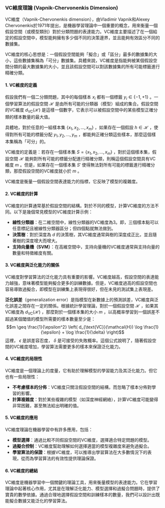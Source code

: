 ### VC維度理論 (Vapnik-Chervonenkis Dimension)

VC維度（Vapnik-Chervonenkis dimension），由Vladimir Vapnik和Alexey Chervonenkis於1971年提出，是機器學習理論中一個重要的概念，用來衡量一個假設空間（或模型類別）對於分類問題的表達能力。VC維度主要描述了在一個給定的假設空間中，模型能夠擁有多少個不同的決策邊界，並且能夠有效區分不同的數據集。

VC維度的核心思想是：一個假設空間能夠「擬合」或「區分」最多的數據集的大小，這些數據集稱為「可分」數據集。具體來說，VC維度是指能夠被某個假設空間分類的最大數據集的大小，並且該假設空間可以對該數據集的所有可能標籤進行精確分類。

#### 1. **VC維度的定義**

假設我們有一個二分類問題，其中的每個樣本  $x_i$  都有一個標籤  $y_i \in \{ -1, +1 \}$ 。一個學習算法的假設空間  $\mathcal{H}$  是由所有可能的分類器（模型）組成的集合。假設空間的VC維度  $d_{\text{VC}}(\mathcal{H})$  是這樣一個數字，它表示可以被假設空間中的某些模型正確分類的樣本數量的最大值。

具體地，對於任意的一組樣本集  $\{x_1, x_2, \dots, x_m\}$ ，如果存在一個假設  $h \in \mathcal{H}$ ，使得對所有可能的標籤分配  $y_1, y_2, \dots, y_m$ ，都能夠正確分類這些樣本，那麼這個樣本集稱為「可分」的。

VC維度的定義是：若存在一個樣本集  $S = \{x_1, x_2, \dots, x_m\}$ ，對於這個樣本集，假設空間  $\mathcal{H}$  能夠對所有可能的標籤分配進行精確分類，則稱這個假設空間具有VC維度  $m$ 。但是，如果存在一個樣本集  $S'$  使得無法對所有可能的標籤進行精確分類，那麼假設空間的VC維度就小於  $m$ 。

VC維度是衡量一個假設空間表達能力的指標，它反映了模型的複雜度。

#### 2. **VC維度的計算**

VC維度的計算通常基於假設空間的結構。對於不同的模型，計算VC維度的方法不同。以下是幾個常見模型的VC維度計算示例：

- **線性分類器**：在二維空間中，線性分類器的VC維度為3。即，三個樣本點可以任意標記且被線性分類器區分；但四個點就無法做到。
- **決策樹**：對於深度為  $d$  的決策樹，其VC維度通常與樹的深度成正比，並且隨著樹的深度增大而增大。
- **支持向量機（SVM）**：在高維空間中，支持向量機的VC維度通常與支持向量的數量和特徵維度有關。

#### 3. **VC維度與泛化能力的關係**

VC維度對學習算法的泛化能力具有重要的影響。VC維度越高，假設空間的表達能力越強，意味著模型能夠擬合更多的訓練數據。但是，VC維度過高的假設空間也容易導致過擬合，即模型在訓練集上表現得很好，但在未見的測試集上表現差。

**泛化誤差**（generalization error）是指模型在新數據上的預測誤差，VC維度與泛化誤差之間存在一定的關係。根據統計學習理論，對於一個假設空間  $\mathcal{H}$ ，如果其VC維度為  $d_{\text{VC}}(\mathcal{H})$ ，那麼對於一個樣本集的大小  $m$ ，以高概率學習到一個誤差不超過某個閾值的模型所需要的樣本數量至少是：
$$m \geq \frac{1}{\epsilon^2} \left( d_{\text{VC}}(\mathcal{H}) \log \frac{1}{\epsilon} + \log \frac{1}{\delta} \right)$$
這裡， $\epsilon$  是誤差容忍度， $\delta$  是可接受的失敗概率。這個公式說明了，隨著假設空間的VC維度增加，學習算法需要更多的樣本來保證泛化能力。

#### 4. **VC維度的局限性**

VC維度是一個理論上的度量，它有助於理解模型的學習能力及其泛化能力。但它也有一些局限性：
- **不考慮樣本的分佈**：VC維度只關注假設空間的結構，而忽略了樣本分佈對學習的影響。
- **計算複雜度**：對於某些複雜的模型（如深度神經網絡），計算VC維度可能變得非常困難，甚至無法給出明確的值。

#### 5. **VC維度的應用**

VC維度理論在機器學習中有許多應用，包括：
- **模型選擇**：通過比較不同假設空間的VC維度，選擇適合特定問題的模型。
- **過擬合控制**：VC維度幫助理解如何選擇適當的模型複雜度來避免過擬合。
- **學習算法的保證**：根據VC維度，可以推導出學習算法在大多數情況下的表現，從而為學習算法的有效性提供理論保證。

#### 6. **VC維度的總結**

VC維度是機器學習中一個關鍵的理論工具，用來衡量模型的表達能力。它在學習理論中起著核心作用，尤其是在理解泛化能力、模型選擇和過擬合問題時，提供了寶貴的數學依據。通過合理地選擇假設空間和訓練樣本的數量，我們可以設計出既能擬合數據又能泛化的學習算法。